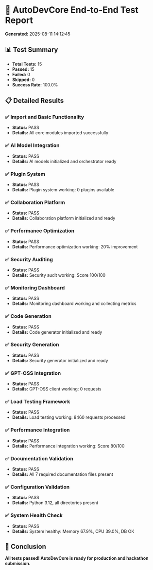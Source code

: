 # 🧪 AutoDevCore End-to-End Test Report
**Generated:** 2025-08-11 14:12:45

## 📊 Test Summary
- **Total Tests:** 15
- **Passed:** 15
- **Failed:** 0
- **Skipped:** 0
- **Success Rate:** 100.0%

## 📋 Detailed Results
### ✅ Import and Basic Functionality
- **Status:** PASS
- **Details:** All core modules imported successfully

### ✅ AI Model Integration
- **Status:** PASS
- **Details:** AI models initialized and orchestrator ready

### ✅ Plugin System
- **Status:** PASS
- **Details:** Plugin system working: 0 plugins available

### ✅ Collaboration Platform
- **Status:** PASS
- **Details:** Collaboration platform initialized and ready

### ✅ Performance Optimization
- **Status:** PASS
- **Details:** Performance optimization working: 20% improvement

### ✅ Security Auditing
- **Status:** PASS
- **Details:** Security audit working: Score 100/100

### ✅ Monitoring Dashboard
- **Status:** PASS
- **Details:** Monitoring dashboard working and collecting metrics

### ✅ Code Generation
- **Status:** PASS
- **Details:** Code generator initialized and ready

### ✅ Security Generation
- **Status:** PASS
- **Details:** Security generator initialized and ready

### ✅ GPT-OSS Integration
- **Status:** PASS
- **Details:** GPT-OSS client working: 0 requests

### ✅ Load Testing Framework
- **Status:** PASS
- **Details:** Load testing working: 8460 requests processed

### ✅ Performance Integration
- **Status:** PASS
- **Details:** Performance integration working: Score 80/100

### ✅ Documentation Validation
- **Status:** PASS
- **Details:** All 7 required documentation files present

### ✅ Configuration Validation
- **Status:** PASS
- **Details:** Python 3.12, all directories present

### ✅ System Health Check
- **Status:** PASS
- **Details:** System healthy: Memory 67.9%, CPU 39.0%, DB OK

## 🎉 Conclusion
**All tests passed! AutoDevCore is ready for production and hackathon submission.**
